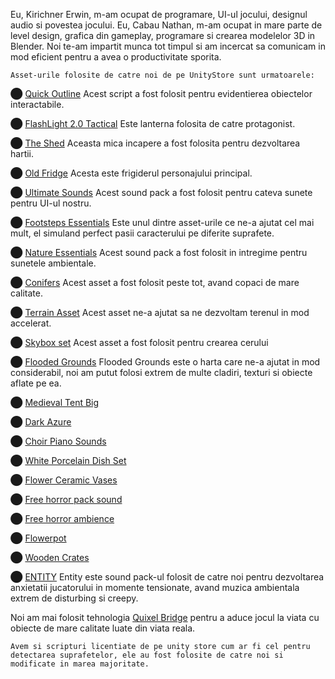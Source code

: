 Eu, Kirichner Erwin, m-am ocupat de programare, UI-ul jocului, designul audio si povestea jocului. Eu, Cabau Nathan, m-am ocupat in mare parte de level design, grafica din gameplay, programare si crearea modelelor 3D in Blender. Noi te-am impartit munca tot timpul si am incercat sa comunicam in mod eficient pentru a avea o productivitate sporita.
    
    Asset-urile folosite de catre noi de pe UnityStore sunt urmatoarele: 
 
 ⬤ [Quick Outline](https://assetstore.unity.com/packages/tools/particles-effects/quick-outline-115488) Acest script a fost folosit pentru evidentierea obiectelor interactabile.

 ⬤ [FlashLight 2.0 Tactical](https://assetstore.unity.com/packages/3d/props/electronics/flashlight-2-0-tactical-42301) Este lanterna folosita de catre protagonist.

 ⬤ [The Shed](https://assetstore.unity.com/packages/3d/environments/urban/the-shed-10303) Aceasta mica incapere a fost folosita pentru dezvoltarea hartii.

 ⬤ [Old Fridge](https://assetstore.unity.com/packages/3d/props/electronics/fridge-old-and-new-24196) Acesta este frigiderul personajului principal.

 ⬤ [Ultimate Sounds](https://assetstore.unity.com/packages/2d/textures-materials/sky/fantasy-skybox-free-18353) Acest sound pack a fost folosit pentru cateva sunete pentru UI-ul nostru.

 ⬤ [Footsteps Essentials](https://assetstore.unity.com/packages/audio/sound-fx/foley/footsteps-essentials-189879) Este unul dintre asset-urile ce ne-a ajutat cel mai mult, el simuland perfect pasii caracterului pe diferite suprafete.

 ⬤ [Nature Essentials](https://assetstore.unity.com/packages/audio/ambient/nature/nature-essentials-208227) Acest sound pack a fost folosit in intregime pentru sunetele ambientale.

 ⬤ [Conifers](https://assetstore.unity.com/packages/3d/vegetation/trees/conifers-botd-142076) Acest asset a fost folosit peste tot, avand copaci de mare calitate.

 ⬤ [Terrain Asset](https://assetstore.unity.com/packages/3d/environments/landscapes/terrain-sample-asset-pack-145808) Acest asset ne-a ajutat sa ne dezvoltam terenul in mod accelerat.

⬤ [Skybox set](https://assetstore.unity.com/packages/2d/textures-materials/sky/allsky-free-10-sky-skybox-set-146014) Acest asset a fost folosit pentru crearea cerului

⬤ [Flooded Grounds](https://assetstore.unity.com/packages/3d/environments/flooded-grounds-48529)
Flooded Grounds este o harta care ne-a ajutat in mod considerabil, noi am putut folosi extrem de multe cladiri, texturi si obiecte aflate pe ea.

⬤ [Medieval Tent Big](https://assetstore.unity.com/packages/3d/environments/historic/medieval-tent-big-19023)

⬤ [Dark Azure](https://assetstore.unity.com/packages/audio/ambient/dark-azure-102474)

⬤ [Choir Piano Sounds](https://assetstore.unity.com/packages/audio/choir-piano-sound-pack-7-octaves-27633)

⬤ [White Porcelain Dish Set](https://assetstore.unity.com/packages/3d/white-porcelain-dish-set-demo-82858)

⬤ [Flower Ceramic Vases](https://assetstore.unity.com/packages/3d/vegetation/flowers/free-flower-ceramic-vases-187046)

⬤ [Free horror pack sound](https://assetstore.unity.com/packages/audio/ambient/sci-fi/free-horror-pack-hide-and-seek-from-the-void-ost-189713)

⬤ [Free horror ambience](https://assetstore.unity.com/packages/audio/ambient/free-horror-ambience-186150)

⬤ [Flowerpot](https://assetstore.unity.com/packages/3d/props/exterior/pbr-floweringpot-01-167368)

⬤ [Wooden Crates](https://assetstore.unity.com/packages/3d/props/industrial/crates-wooden-78011)

⬤ [ENTITY](https://assetstore.unity.com/packages/audio/ambient/entity-129293) Entity este sound pack-ul folosit de catre noi pentru dezvoltarea anxietatii jucatorului in momente tensionate, avand muzica ambientala extrem de disturbing si creepy.

Noi am mai folosit tehnologia [Quixel Bridge](https://quixel.com/bridge) pentru a aduce jocul la viata cu obiecte de mare calitate luate din viata reala.

    Avem si scripturi licentiate de pe unity store cum ar fi cel pentru detectarea suprafetelor, ele au fost folosite de catre noi si modificate in marea majoritate.